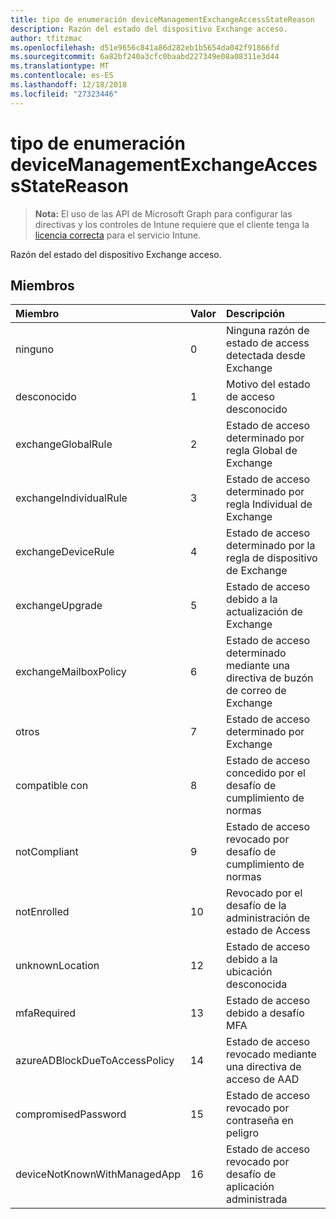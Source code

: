 ```yaml
---
title: tipo de enumeración deviceManagementExchangeAccessStateReason
description: Razón del estado del dispositivo Exchange acceso.
author: tfitzmac
ms.openlocfilehash: d51e9656c841a86d282eb1b5654da042f91866fd
ms.sourcegitcommit: 6a82bf240a3cfc0baabd227349e08a08311e3d44
ms.translationtype: MT
ms.contentlocale: es-ES
ms.lasthandoff: 12/18/2018
ms.locfileid: "27323446"
---
```

# <a name="devicemanagementexchangeaccessstatereason-enum-type"></a>tipo de enumeración deviceManagementExchangeAccessStateReason

> **Nota:** El uso de las API de Microsoft Graph para configurar las directivas y los controles de Intune requiere que el cliente tenga la [licencia correcta](https://go.microsoft.com/fwlink/?linkid=839381) para el servicio Intune.

Razón del estado del dispositivo Exchange acceso.
## <a name="members"></a>Miembros
|Miembro	|Valor|Descripción|
|:---|:---|:---|
|ninguno|0|Ninguna razón de estado de access detectada desde Exchange|
|desconocido|1|Motivo del estado de acceso desconocido|
|exchangeGlobalRule|2|Estado de acceso determinado por regla Global de Exchange|
|exchangeIndividualRule|3|Estado de acceso determinado por regla Individual de Exchange|
|exchangeDeviceRule|4|Estado de acceso determinado por la regla de dispositivo de Exchange|
|exchangeUpgrade|5|Estado de acceso debido a la actualización de Exchange|
|exchangeMailboxPolicy|6|Estado de acceso determinado mediante una directiva de buzón de correo de Exchange|
|otros|7|Estado de acceso determinado por Exchange|
|compatible con|8|Estado de acceso concedido por el desafío de cumplimiento de normas|
|notCompliant|9|Estado de acceso revocado por desafío de cumplimiento de normas|
|notEnrolled|10|Revocado por el desafío de la administración de estado de Access|
|unknownLocation|12|Estado de acceso debido a la ubicación desconocida|
|mfaRequired|13|Estado de acceso debido a desafío MFA|
|azureADBlockDueToAccessPolicy|14|Estado de acceso revocado mediante una directiva de acceso de AAD|
|compromisedPassword|15|Estado de acceso revocado por contraseña en peligro|
|deviceNotKnownWithManagedApp|16|Estado de acceso revocado por desafío de aplicación administrada|



